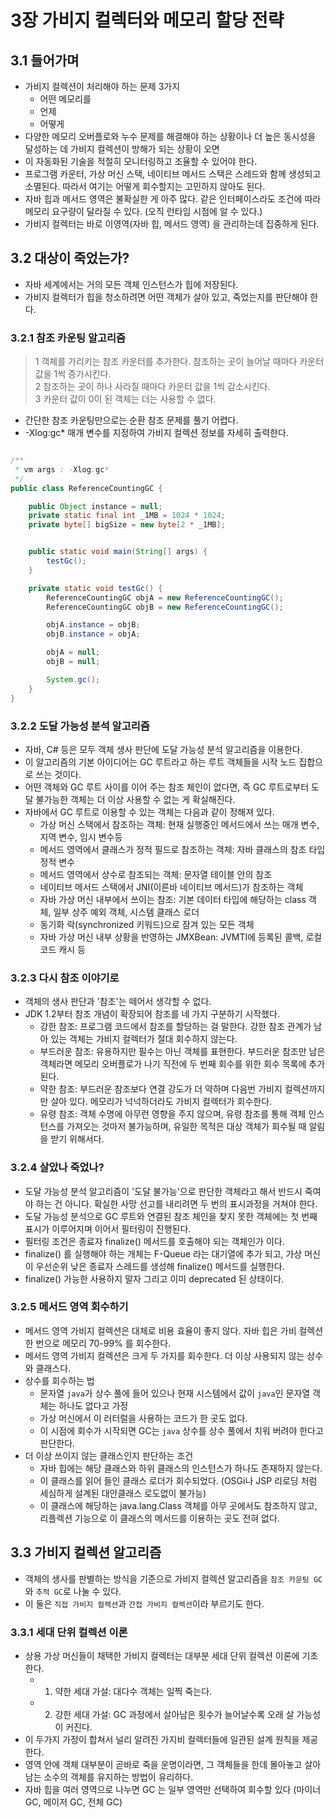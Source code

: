 # 3장 가비지 컬렉터와 메모리 할당 전략


## 3.1 들어가며
- 가비지 컬렉션이 처리해야 하는 문제 3가지 
  - 어떤 메모리를
  - 언제
  - 어떻게
- 다양한 메모리 오버플로와 누수 문제를 해결해야 하는 상황이나 더 높은 동시성을 달성하는 데 가비지 컬렉션이 방해가 되는 상황이 오면
- 이 자동화된 기술을 적절히 모니터링하고 조율할 수 있어야 한다. 
- 프로그램 카운터, 가상 머신 스택, 네이티브 메서드 스택은 스레드와 함께 생성되고 소멸된다. 따라서 여기는 어떻게 회수할지는 고민하지 않아도 된다. 
- 자바 힙과 메서드 영역은 불확실한 게 아주 많다. 같은 인터페이스라도 조건에 따라 메모리 요구량이 달라질 수 있다. (오직 런타임 시점에 알 수 있다.)
- 가비지 컬렉터는 바로 이영역(자바 힙, 메서드 영역) 을 관리하는데 집중하게 된다. 

## 3.2 대상이 죽었는가? 
- 자바 세계에서는 거의 모든 객체 인스턴스가 힙에 저장된다. 
- 가비지 컬렉터가 힙을 청소하려면 어떤 객체가 살아 있고, 죽었는지를 판단해야 한다. 

### 3.2.1 참조 카운팅 알고리즘
> 1 객체를 가리키는 참조 카운터를 추가한다. 참조하는 곳이 늘어날 때마다 카운터 값을 1씩 증가시킨다.   
> 2 참조하는 곳이 하나 사라질 때마다 카운터 값을 1씩 감소시킨다.   
> 3 카운터 값이 0이 된 객체는 더는 사용할 수 없다. 
- 간단한 참조 카운팅만으로는 순환 참조 문제를 풀기 어렵다. 
- -Xlog:gc* 매개 변수를 지정하여 가비지 컬렉션 정보를 자세히 출력한다. 
```java

/**
 * vm args : -Xlog:gc*
 */
public class ReferenceCountingGC {

    public Object instance = null;
    private static final int _1MB = 1024 * 1024;
    private byte[] bigSize = new byte[2 * _1MB];


    public static void main(String[] args) {
        testGc();
    }

    private static void testGc() {
        ReferenceCountingGC objA = new ReferenceCountingGC();
        ReferenceCountingGC objB = new ReferenceCountingGC();

        objA.instance = objB;
        objB.instance = objA;

        objA = null;
        objB = null;

        System.gc();
    }
}
```

### 3.2.2 도달 가능성 분석 알고리즘 
- 자바, C# 등은 모두 객체 생사 판단에 도달 가능성 분석 알고리즘을 이용한다. 
- 이 알고리즘의 기본 아이디어는 GC 루트라고 하는 루트 객체들을 시작 노드 집합으로 쓰는 것이다. 
- 어떤 객체와 GC 루트 사이를 이어 주는 참조 체인이 없다면, 즉 GC 루트로부터 도달 불가능한 객체는 더 이상 사용할 수 없는 게 확실해진다. 
- 자바에서 GC 루트로 이용할 수 있는 객체는 다음과 같이 정해져 있다. 
  - 가상 머신 스택에서 참조하는 객체: 현재 실행중인 메서드에서 쓰는 매개 변수, 지역 변수, 임시 변수등
  - 메서드 영역에서 클래스가 정적 필드로 참조하는 객체: 자바 클래스의 참조 타입 정적 변수
  - 메서드 영역에서 상수로 참조되는 객체: 문자열 테이블 안의 참조
  - 네이티브 메서드 스택에서 JNI(이른바 네이티브 메서드)가 참조하는 객체
  - 자바 가상 머신 내부에서 쓰이는 참조: 기본 데이터 타입에 해당하는 class 객체, 일부 상주 예외 객체, 시스템 클래스 로더
  - 동기화 락(synchronized 키워드)으로 잠겨 있는 모든 객체
  - 자바 가상 머신 내부 상황을 반영하는 JMXBean: JVMTI에 등록된 콜백, 로컬 코드 캐시 등

### 3.2.3 다시 참조 이야기로
- 객체의 생사 판단과 '참조'는 떼어서 생각할 수 없다. 
- JDK 1.2부터 참조 개념이 확장되어 참조를 네 가지 구분하기 시작했다. 
  - 강한 참조: 프로그램 코드에서 참조를 할당하는 걸 말한다. 강한 참조 관계가 남아 있는 객체는 가비지 컬렉터가 절대 회수하지 않는다.
  - 부드러운 참조: 유용하지만 필수는 아닌 객체를 표현한다. 부드러운 참조만 남은 객체라면 메모리 오버플로가 나기 직전에 두 번째 회수를 위한 회수 목록에 추가된다. 
  - 약한 참조: 부드러운 참조보다 연결 강도가 더 약하며 다음번 가비지 컬렉션까지만 살아 있다. 메모리가 넉넉하더라도 가비지 컬렉터가 회수한다. 
  - 유령 참조: 객체 수명에 아무런 영향을 주지 않으며, 유령 참조를 통해 객체 인스턴스를 가져오는 것마저 불가능하며, 유일한 목적은 대상 객체가 회수될 때 알림을 받기 위해서다.

### 3.2.4 살았나 죽었나?
- 도달 가능성 분석 알고리즘이 '도달 불가능'으로 판단한 객체라고 해서 반드시 죽여야 하는 건 아니다. 확실한 사망 선고를 내리려면 두 번의 표시과정을 거쳐야 한다. 
- 도달 가능성 분석으로 GC 루트와 연결된 참조 체인을 찾지 못한 객체에는 첫 번째 표시가 이루어지며 이어서 필터링이 진행된다. 
- 필터링 조건은 종료자 finalize() 메서드를 호출해야 되는 객체인가 이다.
- finalize() 를 실행해야 하는 개체는 F-Queue 라는 대기열에 추가 되고, 가상 머신이 우선순위 낮은 종료자 스레드를 생성해 finalize() 메서드를 실행한다. 
- finalize() 가능한 사용하지 말자 그리고 이미 deprecated 된 상태이다.

### 3.2.5 메서드 영역 회수하기 
- 메서드 영역 가비지 컬렉션은 대체로 비용 효율이 좋지 않다. 자바 힙은 가비 컬렉션 한 번으로 메모리 70-99% 를 회수한다. 
- 메서드 영역 가비지 컬렉션은 크게 두 가지를 회수한다. 더 이상 사용되지 않는 상수와 클래스다.
- 상수를 회수하는 법
  - 문자열 `java`가 상수 풀에 들어 있으나 현재 시스템에서 값이 `java`인 문자열 객체는 하나도 없다고 가정
  - 가상 머신에서 이 러터럴을 사용하는 코드가 한 곳도 없다. 
  - 이 시점에 회수가 시작되면 GC는 `java` 상수를 상수 풀에서 치워 버려야 한다고 판단한다.
- 더 이상 쓰이지 않는 클래스인지 판단하는 조건 
  - 자바 힙에는 해당 클래스와 하위 클래스의 인스턴스가 하나도 존재하지 않는다. 
  - 이 클래스를 읽어 들인 클래스 로더가 회수되었다. (OSGi나 JSP 리로딩 처럼 세심하게 설계된 대안클래스 로도없이 불가능)
  - 이 클래스에 해당하는 java.lang.Class 객체를 아무 곳에서도 참조하지 않고, 리플렉션 기능으로 이 클래스의 메서드를 이용하는 곳도 전혀 없다. 

## 3.3 가비지 컬렉션 알고리즘 
- 객체의 생사를 판별하는 방식을 기준으로 가비지 컬렉션 알고리즘을 `참조 카운팅 GC` 와 `추적 GC`로 나눌 수 있다. 
- 이 둘은 `직접 가비지 컬렉션`과 `간접 가비지 컬렉션`이라 부르기도 한다.

### 3.3.1 세대 단위 컬렉션 이론 
- 상용 가상 머신들이 채택한 가비지 컬렉터는 대부분 세대 단위 컬렉션 이론에 기초한다. 
  - 1. 약한 세대 가설: 대다수 객체는 일찍 죽는다. 
  - 2. 강한 세대 가설: GC 과정에서 살아남은 횟수가 늘어날수록 오래 살 가능성이 커진다. 
- 이 두가지 가정이 합쳐서 널리 알려진 가지비 컬렉터들에 일관된 설계 원칙을 제공한다. 
- 영역 안에 객체 대부분이 곧바로 죽을 운명이라면, 그 객체들을 한데 몰아놓고 살아남는 소수의 객체를 유지하는 방법이 유리하다.
- 자바 힙을 여러 영역으로 나누면 GC 는 일부 영역만 선택하여 회수할 있다 (마이너 GC, 메이저 GC, 전체 GC)












